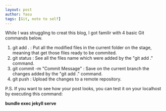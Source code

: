 ```yaml
---
layout: post
author: Yasu
tags: [Git, note to self]
---
```

While I was struggling to creat this blog, I got familir with 4 basic Git commands below.

1. git add . : Put all the modified files in the current folder on the stage, meaning that get those files ready to be commited.  
2. git status : See all the files name which were added by the "git add ." command.
3. git commit -m "Commit Message" : Save on the current branch the changes added by the "git add ." command.
4. git push : Upload the changes to a remote repository.

P.S.
If you want to see how your post looks, you can test it on your localhost by executing this command:

**bundle exec jekyll serve**